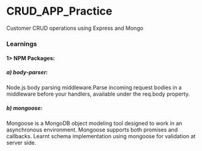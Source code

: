 # CRUD_APP_Practice

Customer CRUD operations using Express and Mongo

### Learnings

#### 1> NPM Packages:
##### a) body-parser:
Node.js body parsing middleware.Parse incoming request bodies in a middleware before your handlers, available under the req.body property.
##### b) mongoose:
Mongoose is a MongoDB object modeling tool designed to work in an asynchronous environment. Mongoose supports both promises and callbacks.
Learnt schema implementation using mongoose for validation at server side.
